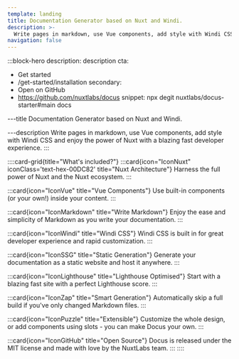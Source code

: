 ```yaml
---
template: landing
title: Documentation Generator based on Nuxt and Windi.
description: >-
  Write pages in markdown, use Vue components, add style with Windi CSS and enjoy the power of Nuxt with a blazing fast developer experience.
navigation: false
---
```


:::block-hero
description: description
cta:
  - Get started
  - /get-started/installation
secondary:
  - Open on GitHub
  - https://github.com/nuxtlabs/docus
snippet: npx degit nuxtlabs/docus-starter#main docs

---title
Documentation Generator based on Nuxt and Windi.

---description
Write pages in markdown, use Vue components, add style with Windi CSS and enjoy the power of Nuxt with a blazing fast developer experience.
:::

::::card-grid{title="What's included?"}
  :::card{icon="IconNuxt" iconClass='text-hex-00DC82' title="Nuxt Architecture"}
  Harness the full power of Nuxt and the Nuxt ecosystem.
  :::

  :::card{icon="IconVue" title="Vue Components"}
  Use built-in components (or your own!) inside your content.
  :::

  :::card{icon="IconMarkdown" title="Write Markdown"}
  Enjoy the ease and simplicity of Markdown as you write your documentation.
  :::

  :::card{icon="IconWindi" title="Windi CSS"}
  Windi CSS is built in for great developer experience and rapid customization.
  :::

  :::card{icon="IconSSG" title="Static Generation"}
  Generate your documentation as a static website and host it anywhere.
  :::

  :::card{icon="IconLighthouse" title="Lighthouse Optimised"}
  Start with a blazing fast site with a perfect Lighthouse score.
  :::

  :::card{icon="IconZap" title="Smart Generation"}
  Automatically skip a full build if you've only changed Markdown files.
  :::

  :::card{icon="IconPuzzle" title="Extensible"}
  Customize the whole design, or add components using slots - you can make Docus your own.
  :::

  :::card{icon="IconGitHub" title="Open Source"}
  Docus is released under the MIT license and made with love by the NuxtLabs team.
  :::
::::

